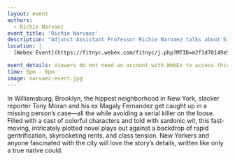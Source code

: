 ```yaml
---
layout: event
authors:
  - Richie Narvaez
event_title: 'Richie Narvaez'
description: "Adjunct Assistant Professor Richie Narvaez talks about his book, Hipster Death Rattle"
location: |
  [Webex Event](https://fitnyc.webex.com/fitnyc/j.php?MTID=m2f1d70149e5ae909e8faee9a56807a3f)

event_details: Viewers do not need an account with WebEx to access this event. After clicking the link, the event can be viewed either through your web browser or by downloading the WebEx desktop application. If this is your first time using WebEx, please plan on joining the event several minutes before the starting time to troubleshoot any issues.
time: 5pm - 6pm
image: narvaez-event.jpg
---
```

In Williamsburg, Brooklyn, the hippest neighborhood in New York, slacker reporter Tony Moran and his ex Magaly Fernandez get caught up in a missing person’s case—all the while avoiding a serial killer on the loose. Filled with a cast of colorful characters and told with sardonic wit, this fast-moving, intricately plotted novel plays out against a backdrop of rapid gentrification, skyrocketing rents, and class tension. New Yorkers and anyone fascinated with the city will love the story’s details, written like only a true native could.
